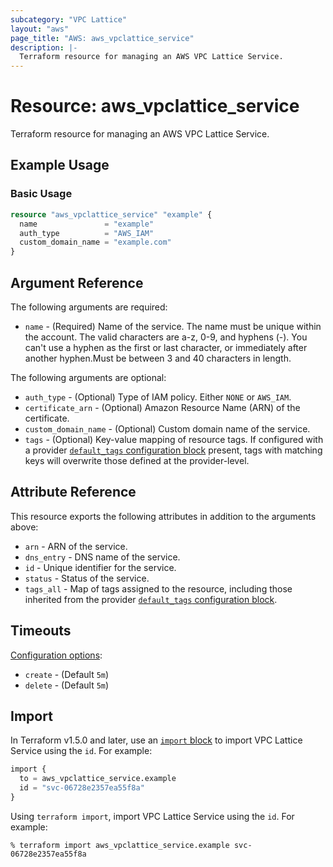 ```yaml
---
subcategory: "VPC Lattice"
layout: "aws"
page_title: "AWS: aws_vpclattice_service"
description: |-
  Terraform resource for managing an AWS VPC Lattice Service.
---
```


# Resource: aws_vpclattice_service

Terraform resource for managing an AWS VPC Lattice Service.

## Example Usage

### Basic Usage

```terraform
resource "aws_vpclattice_service" "example" {
  name               = "example"
  auth_type          = "AWS_IAM"
  custom_domain_name = "example.com"
}
```

## Argument Reference

The following arguments are required:

* `name` - (Required) Name of the service. The name must be unique within the account. The valid characters are a-z, 0-9, and hyphens (-). You can't use a hyphen as the first or last character, or immediately after another hyphen.Must be between 3 and 40 characters in length.

The following arguments are optional:

* `auth_type` - (Optional) Type of IAM policy. Either `NONE` or `AWS_IAM`.
* `certificate_arn` - (Optional) Amazon Resource Name (ARN) of the certificate.
* `custom_domain_name` - (Optional) Custom domain name of the service.
* `tags` - (Optional) Key-value mapping of resource tags. If configured with a provider [`default_tags` configuration block](/docs/providers/aws/index.html#default_tags-configuration-block) present, tags with matching keys will overwrite those defined at the provider-level.

## Attribute Reference

This resource exports the following attributes in addition to the arguments above:

* `arn` - ARN of the service.
* `dns_entry` - DNS name of the service.
* `id` - Unique identifier for the service.
* `status` - Status of the service.
* `tags_all` - Map of tags assigned to the resource, including those inherited from the provider [`default_tags` configuration block](/docs/providers/aws/index.html#default_tags-configuration-block).

## Timeouts

[Configuration options](https://developer.hashicorp.com/terraform/language/resources/syntax#operation-timeouts):

* `create` - (Default `5m`)
* `delete` - (Default `5m`)

## Import

In Terraform v1.5.0 and later, use an [`import` block](https://developer.hashicorp.com/terraform/language/import) to import VPC Lattice Service using the `id`. For example:

```terraform
import {
  to = aws_vpclattice_service.example
  id = "svc-06728e2357ea55f8a"
}
```

Using `terraform import`, import VPC Lattice Service using the `id`. For example:

```console
% terraform import aws_vpclattice_service.example svc-06728e2357ea55f8a
```
